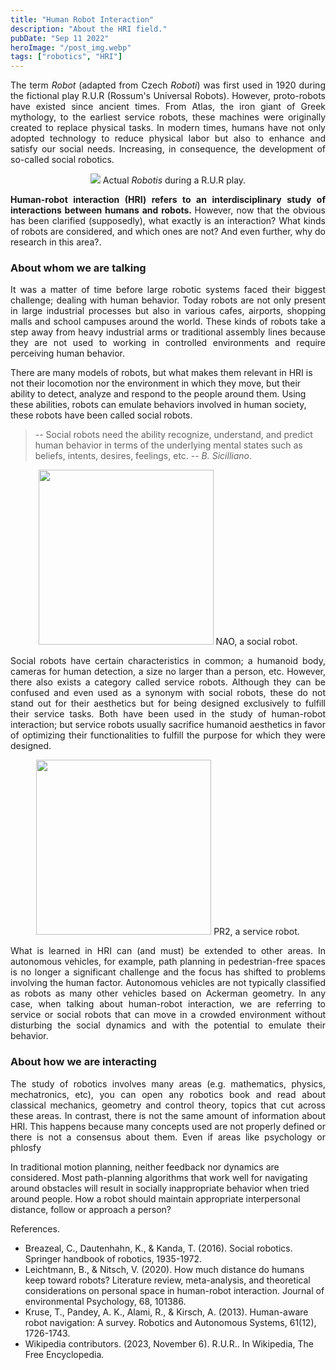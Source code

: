 ```yaml
---
title: "Human Robot Interaction"
description: "About the HRI field."
pubDate: "Sep 11 2022"
heroImage: "/post_img.webp"
tags: ["robotics", "HRI"]
---
```


<p align="justify"> 
The term <em>Robot</em> (adapted from Czech <em>Roboti</em>) was first used in 1920 during the fictional play R.U.R (Rossum's Universal Robots). However, proto-robots have existed since ancient times. From Atlas, the iron giant of Greek mythology, to the earliest service robots, these machines were originally created to replace physical tasks. 
In modern times, humans have not only adopted technology to reduce physical labor but also to enhance and satisfy our social needs. Increasing, in consequence, the development of so-called social robotics.
</p>

<p align="center">
<img src="https://upload.wikimedia.org/wikipedia/commons/thumb/8/87/Capek_play.jpg/375px-Capek_play.jpg">
Actual <em>Robotis</em> during a R.U.R play.
</p>

<p align="justify"> 
<b>Human-robot interaction (HRI) refers to an interdisciplinary study of interactions between humans and robots. </b> However, now that the obvious has been clarified (supposedly), what exactly is an interaction? What kinds of robots are considered, and which ones are not? And even further, why do research in this area?.
</p>

<a id="item-one"></a>
### About whom we are talking

<p align="justify"> 
It was a matter of time before large robotic systems faced their biggest challenge; dealing with human behavior. Today robots are not only present in large industrial processes but also in various cafes, airports, shopping malls and school campuses around the world. These kinds of robots take a step away from heavy industrial arms or traditional assembly lines because they are not used to working in controlled environments and require perceiving human behavior.

There are many models of robots, but what makes them relevant in HRI is not their locomotion nor the environment in which they move, but their ability to detect, analyze and respond to the people around them. Using these abilities, robots can emulate behaviors involved in human society, these robots have been called social robots.
</p>

> -- Social robots need the ability recognize, understand, and predict human behavior in terms of the underlying mental states such as beliefs, intents, desires, feelings, etc.
> -- <cite>B. Sicilliano</cite>.

<p align="center">
<img src="https://upload.wikimedia.org/wikipedia/commons/thumb/4/47/Nao_Robot_%28Robocup_2016%29.jpg/270px-Nao_Robot_%28Robocup_2016%29.jpg" height="280">
NAO, a social robot.
</p>

<p align="justify"> 
Social robots have certain characteristics in common; a humanoid body, cameras for human detection, a size no larger than a person, etc. However, there also exists a category called service robots. Although they can be confused and even used as a synonym with social robots, these do not stand out for their aesthetics but for being designed exclusively to fulfill their service tasks. Both have been used in the study of human-robot interaction; but service robots usually sacrifice humanoid aesthetics in favor of optimizing their functionalities to fulfill the purpose for which they were designed.
</p>

<p align="center">
<img src="https://cdn.sanity.io/images/7p2whiua/production/4d87abeb9717993e461845fbe556916b6f064e14-1200x1000.jpg" height="280">
PR2, a service robot.
</p>

<p align="justify"> 
What is learned in HRI can (and must) be extended to other areas. In autonomous vehicles, for example, path planning in pedestrian-free spaces is no longer a significant challenge and the focus has shifted to problems involving the human factor. Autonomous vehicles are not typically classified as robots as many other vehicles based on Ackerman geometry. In any case, when talking about human-robot interaction, we are referring to service or social robots that can move in a crowded environment without disturbing the social dynamics and with the potential to emulate their behavior.
</p>

### About how we are interacting

<p align="justify"> 
The study of robotics involves many areas (e.g. mathematics, physics, mechatronics, etc), you can open any robotics book and read about classical mechanics, geometry and control theory, topics that cut across these areas. In contrast, there is not the same amount of information about HRI. This happens because many concepts used are not properly defined or there is not a consensus about them. Even if areas like psychology or phlosfy 


In traditional motion planning, neither feedback nor dynamics are considered.   Most path-planning algorithms that work well for navigating around obstacles will result in socially inappropriate behavior when tried around people. How a robot should maintain appropriate interpersonal distance, follow or approach a person?
</p>

References.

- Breazeal, C., Dautenhahn, K., & Kanda, T. (2016). Social robotics. Springer handbook of robotics, 1935-1972.
- Leichtmann, B., & Nitsch, V. (2020). How much distance do humans keep toward robots? Literature review, meta-analysis, and theoretical considerations on personal space in human-robot interaction. Journal of environmental Psychology, 68, 101386.
- Kruse, T., Pandey, A. K., Alami, R., & Kirsch, A. (2013). Human-aware robot navigation: A survey. Robotics and Autonomous Systems, 61(12), 1726-1743.
- Wikipedia contributors. (2023, November 6). R.U.R.. In Wikipedia, The Free Encyclopedia.